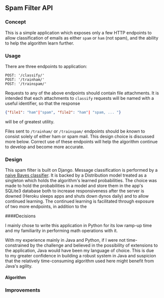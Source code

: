 ## Spam Filter API

### Concept
This is a simple application which exposes only a few HTTP endpoints to allow classification of emails as either `spam` or `ham` (not spam), and the ability to help the algorithm learn further.

### Usage

There are three endpoints to application:
```
POST: '/classify/'
POST: '/trainham/'
POST: '/trainspam/'
```
Requests to any of the above endpoints should contain file attachments. It is intended that each attachments to `classify` requests will be named with a useful identifier, so that the response

```json
{"file1": "ham"|"spam", "file2": "ham"| "spam, ... "}
```
will be of greatest utility.

Files sent to `/trainham/` or `/trainspam/` endpoints should be *known* to consist solely of either ham or spam mail. This design choice is discussed more below. Correct use of these endpoints will help the algorithm continue to develop and become more accurate.
### Design

This spam filter is built on Django. Message classification is performed by a [naive Bayes classifier](http://en.wikipedia.org/wiki/Naive_Bayes_classifier).  It is backed by a Distribution model treated as a singleton which holds the algorithm's learned probabilities. The choice was made to hold the probabilities in a model and store them in the app's SQLite3 database both to increase responsiveness after the server is downed (Heroku sleeps apps and shuts down dynos daily) and to allow continued learning. The continued learning is facilitated through exposure of two more endpoints, in addition to the

####Decisions

I mainly chose to write this application in Python for its low ramp-up time and my familiarity in performing math operations with it.

With my experience mainly in Java and Python, if I were not time-constrained by the challenge and believed in the possibility of extensions to the application, Java would have been my language of choice. This is due to my greater confidence in building a robust system in Java and suspicion that the relatively time-consuming algorithm used here might benefit from Java's agility.

#### Algorithm

### Improvements
